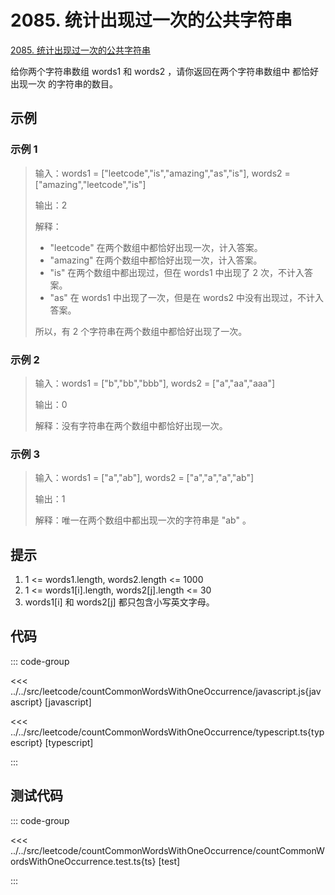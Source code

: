# 2085. 统计出现过一次的公共字符串

[2085. 统计出现过一次的公共字符串](https://leetcode.cn/problems/count-common-words-with-one-occurrence/description/)

给你两个字符串数组 words1 和 words2 ，请你返回在两个字符串数组中 都恰好出现一次 的字符串的数目。

## 示例

### 示例 1

> 输入：words1 = ["leetcode","is","amazing","as","is"], words2 = ["amazing","leetcode","is"]
>
> 输出：2
>
> 解释：
>
> - "leetcode" 在两个数组中都恰好出现一次，计入答案。
> - "amazing" 在两个数组中都恰好出现一次，计入答案。
> - "is" 在两个数组中都出现过，但在 words1 中出现了 2 次，不计入答案。
> - "as" 在 words1 中出现了一次，但是在 words2 中没有出现过，不计入答案。
>
> 所以，有 2 个字符串在两个数组中都恰好出现了一次。

### 示例 2

> 输入：words1 = ["b","bb","bbb"], words2 = ["a","aa","aaa"]
>
> 输出：0
>
> 解释：没有字符串在两个数组中都恰好出现一次。

### 示例 3

> 输入：words1 = ["a","ab"], words2 = ["a","a","a","ab"]
>
> 输出：1
>
> 解释：唯一在两个数组中都出现一次的字符串是 "ab" 。

## 提示

1. 1 <= words1.length, words2.length <= 1000
2. 1 <= words1[i].length, words2[j].length <= 30
3. words1[i] 和 words2[j] 都只包含小写英文字母。

## 代码

::: code-group

<<< ../../src/leetcode/countCommonWordsWithOneOccurrence/javascript.js{javascript} [javascript]

<<< ../../src/leetcode/countCommonWordsWithOneOccurrence/typescript.ts{typescript} [typescript]

:::

## 测试代码

::: code-group

<<< ../../src/leetcode/countCommonWordsWithOneOccurrence/countCommonWordsWithOneOccurrence.test.ts{ts} [test]

:::

